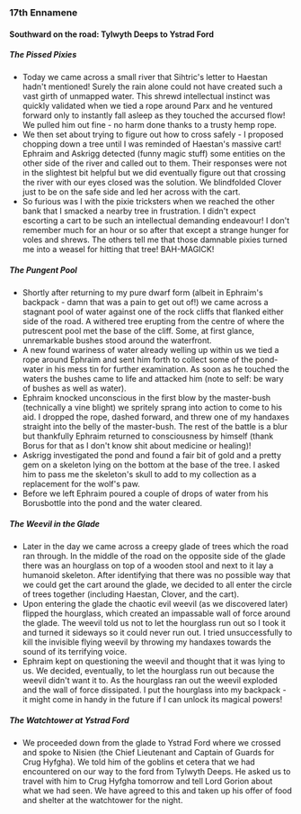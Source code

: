 ### 17th Ennamene
#### Southward on the road: Tylwyth Deeps to Ystrad Ford
##### The Pissed Pixies
* Today we came across a small river that Sihtric's letter to Haestan hadn't mentioned! Surely the rain alone could not have created such a vast girth of unmapped water. This shrewd intellectual instinct was quickly validated when we tied a rope around Parx and he ventured forward only to instantly fall asleep as they touched the accursed flow! We pulled him out fine - no harm done thanks to a trusty hemp rope.
* We then set about trying to figure out how to cross safely - I proposed chopping down a tree until I was reminded of Haestan's massive cart! Ephraim and Askrigg detected (funny magic stuff) some entities on the other side of the river and called out to them. Their responses were not in the slightest bit helpful but we did eventually figure out that crossing the river with our eyes closed was the solution. We blindfolded Clover just to be on the safe side and led her across with the cart.
* So furious was I with the pixie tricksters when we reached the other bank that I smacked a nearby tree in frustration. I didn't expect escorting a cart to be such an intellectual demanding endeavour! I don't remember much for an hour or so after that except a strange hunger for voles and shrews. The others tell me that those damnable pixies turned me into a weasel for hitting that tree! BAH-MAGICK!

##### The Pungent Pool
* Shortly after returning to my pure dwarf form (albeit in Ephraim's backpack - damn that was a pain to get out of!) we came across a stagnant pool of water against one of the rock cliffs that flanked either side of the road. A withered tree erupting from the centre of where the putrescent pool met the base of the cliff. Some, at first glance, unremarkable bushes stood around the waterfront.
* A new found wariness of water already welling up within us we tied a rope around Ephraim and sent him forth to collect some of the pond-water in his mess tin for further examination. As soon as he touched the waters the bushes came to life and attacked him (note to self: be wary of bushes as well as water).
* Ephraim knocked unconscious in the first blow by the master-bush (technically a vine blight) we spritely sprang into action to come to his aid. I dropped the rope, dashed forward, and threw one of my handaxes straight into the belly of the master-bush. The rest of the battle is a blur but thankfully Ephraim returned to consciousness by himself (thank Borus for that as I don't know shit about medicine or healing)!
* Askrigg investigated the pond and found a fair bit of gold and a pretty gem on a skeleton lying on the bottom at the base of the tree. I asked him to pass me the skeleton's skull to add to my collection as a replacement for the wolf's paw.
* Before we left Ephraim poured a couple of drops of water from his Borusbottle into the pond and the water cleared.

##### The Weevil in the Glade
* Later in the day we came across a creepy glade of trees which the road ran through. In the middle of the road on the opposite side of the glade there was an hourglass on top of a wooden stool and next to it lay a humanoid skeleton. After identifying that there was no possible way that we could get the cart around the glade, we decided to all enter the circle of trees together (including Haestan, Clover, and the cart).
* Upon entering the glade the chaotic evil weevil (as we discovered later) flipped the hourglass, which created an impassable wall of force around the glade. The weevil told us not to let the hourglass run out so I took it and turned it sideways so it could never run out. I tried unsuccessfully to kill the invisible flying weevil by throwing my handaxes towards the sound of its terrifying voice.
* Ephraim kept on questioning the weevil and thought that it was lying to us. We decided, eventually, to let the hourglass run out because the weevil didn't want it to. As the hourglass ran out the weevil exploded and the wall of force dissipated. I put the hourglass into my backpack - it might come in handy in the future if I can unlock its magical powers!

##### The Watchtower at Ystrad Ford
* We proceeded down from the glade to Ystrad Ford where we crossed and spoke to Nisien (the Chief Lieutenant and Captain of Guards for Crug Hyfgha). We told him of the goblins et cetera that we had encountered on our way to the ford from Tylwyth Deeps. He asked us to travel with him to Crug Hyfgha tomorrow and tell Lord Gorion about what we had seen. We have agreed to this and taken up his offer of food and shelter at the watchtower for the night.
